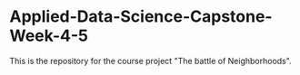 # Applied-Data-Science-Capstone-Week-4-5
This is the repository for the course project "The battle of Neighborhoods".
